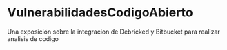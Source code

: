 # VulnerabilidadesCodigoAbierto
Una exposición sobre la integracion de Debricked y Bitbucket para realizar analisis de codigo

